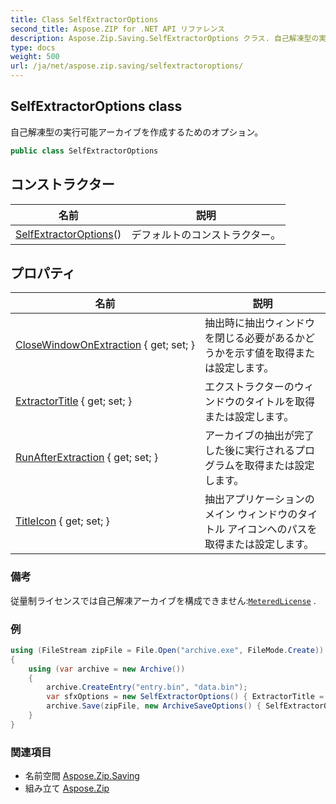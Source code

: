 ```yaml
---
title: Class SelfExtractorOptions
second_title: Aspose.ZIP for .NET API リファレンス
description: Aspose.Zip.Saving.SelfExtractorOptions クラス. 自己解凍型の実行可能アーカイブを作成するためのオプション
type: docs
weight: 500
url: /ja/net/aspose.zip.saving/selfextractoroptions/
---
```

## SelfExtractorOptions class

自己解凍型の実行可能アーカイブを作成するためのオプション。

```csharp
public class SelfExtractorOptions
```

## コンストラクター

| 名前 | 説明 |
| --- | --- |
| [SelfExtractorOptions](selfextractoroptions/)() | デフォルトのコンストラクター。 |

## プロパティ

| 名前 | 説明 |
| --- | --- |
| [CloseWindowOnExtraction](../../aspose.zip.saving/selfextractoroptions/closewindowonextraction/) { get; set; } | 抽出時に抽出ウィンドウを閉じる必要があるかどうかを示す値を取得または設定します。 |
| [ExtractorTitle](../../aspose.zip.saving/selfextractoroptions/extractortitle/) { get; set; } | エクストラクターのウィンドウのタイトルを取得または設定します。 |
| [RunAfterExtraction](../../aspose.zip.saving/selfextractoroptions/runafterextraction/) { get; set; } | アーカイブの抽出が完了した後に実行されるプログラムを取得または設定します。 |
| [TitleIcon](../../aspose.zip.saving/selfextractoroptions/titleicon/) { get; set; } | 抽出アプリケーションのメイン ウィンドウのタイトル アイコンへのパスを取得または設定します。 |

### 備考

従量制ライセンスでは自己解凍アーカイブを構成できません:[`MeteredLicense`](../../aspose.zip/meteredlicense/) .

### 例

```csharp
using (FileStream zipFile = File.Open("archive.exe", FileMode.Create))
{
    using (var archive = new Archive())
    {
        archive.CreateEntry("entry.bin", "data.bin");
        var sfxOptions = new SelfExtractorOptions() { ExtractorTitle = "Extractor", CloseWindowOnExtraction = true, TitleIcon = "C:\pictorgam.ico" };
        archive.Save(zipFile, new ArchiveSaveOptions() { SelfExtractorOptions = sfxOptions });
    }
}
```

### 関連項目

* 名前空間 [Aspose.Zip.Saving](../../aspose.zip.saving/)
* 組み立て [Aspose.Zip](../../)



